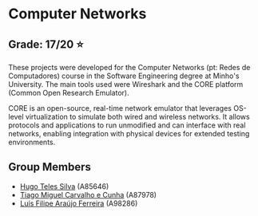 # Computer Networks

## Grade: 17/20 ⭐

These projects were developed for the Computer Networks (pt: Redes de Computadores) course in the Software Engineering degree at Minho's University. The main tools used were Wireshark and the CORE platform (Common Open Research Emulator).

CORE is an open-source, real-time network emulator that leverages OS-level virtualization to simulate both wired and wireless networks. It allows protocols and applications to run unmodified and can interface with real networks, enabling integration with physical devices for extended testing environments.

## Group Members

- [Hugo Teles Silva](https://github.com/ops4you) (A85646)
- [Tiago Miguel Carvalho e Cunha](https://github.com/TiagoCunhaMIEI) (A87978)
- [Luís Filipe Araújo Ferreira](https://github.com/1Plus0NE) (A98286)
